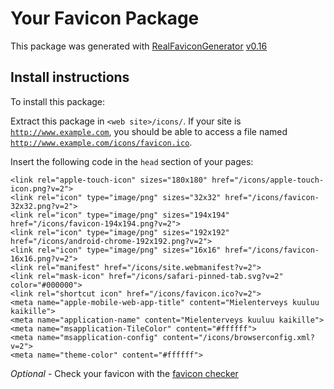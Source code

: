 # Your Favicon Package

This package was generated with [RealFaviconGenerator](https://realfavicongenerator.net/) [v0.16](https://realfavicongenerator.net/change_log#v0.16)

## Install instructions

To install this package:

Extract this package in <code>&lt;web site&gt;/icons/</code>. If your site is <code>http://www.example.com</code>, you should be able to access a file named <code>http://www.example.com/icons/favicon.ico</code>.

Insert the following code in the `head` section of your pages:

    <link rel="apple-touch-icon" sizes="180x180" href="/icons/apple-touch-icon.png?v=2">
    <link rel="icon" type="image/png" sizes="32x32" href="/icons/favicon-32x32.png?v=2">
    <link rel="icon" type="image/png" sizes="194x194" href="/icons/favicon-194x194.png?v=2">
    <link rel="icon" type="image/png" sizes="192x192" href="/icons/android-chrome-192x192.png?v=2">
    <link rel="icon" type="image/png" sizes="16x16" href="/icons/favicon-16x16.png?v=2">
    <link rel="manifest" href="/icons/site.webmanifest?v=2">
    <link rel="mask-icon" href="/icons/safari-pinned-tab.svg?v=2" color="#000000">
    <link rel="shortcut icon" href="/icons/favicon.ico?v=2">
    <meta name="apple-mobile-web-app-title" content="Mielenterveys kuuluu kaikille">
    <meta name="application-name" content="Mielenterveys kuuluu kaikille">
    <meta name="msapplication-TileColor" content="#ffffff">
    <meta name="msapplication-config" content="/icons/browserconfig.xml?v=2">
    <meta name="theme-color" content="#ffffff">

*Optional* - Check your favicon with the [favicon checker](https://realfavicongenerator.net/favicon_checker)